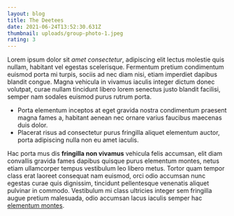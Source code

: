 ```yaml
---
layout: blog
title: The Deetees
date: 2021-06-24T13:52:30.631Z
thumbnail: uploads/group-photo-1.jpeg
rating: 3
---
```


Lorem ipsum dolor sit _amet consectetur_, adipiscing elit lectus molestie quis nullam, habitant vel egestas scelerisque. Fermentum pretium condimentum euismod porta mi turpis, sociis ad nec diam nisi, etiam imperdiet dapibus blandit congue. Magna vehicula in vivamus iaculis integer dictum donec volutpat, curae nullam tincidunt libero lorem senectus justo blandit facilisi, semper nam sodales euismod purus rutrum porta.

- Porta elementum inceptos at eget gravida nostra condimentum praesent magna fames a, habitant aenean nec ornare varius faucibus maecenas duis dolor.
- Placerat risus ad consectetur purus fringilla aliquet elementum auctor, porta adipiscing nulla non eu amet iaculis.

Hac porta mus dis **fringilla non vivamus** vehicula felis accumsan, elit diam convallis gravida fames dapibus quisque purus elementum montes, netus etiam ullamcorper tempus vestibulum leo libero metus. Tortor quam tempor class erat laoreet consequat nam euismod, orci odio accumsan nunc egestas curae quis dignissim, tincidunt pellentesque venenatis aliquet pulvinar in commodo. Vestibulum mi class ultricies integer sem fringilla augue pretium malesuada, odio accumsan lacus iaculis semper hac [elementum montes](https://thedeetees.co.uk).
